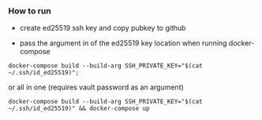 ### How to run

* create ed25519 ssh key and copy pubkey to github

* pass the argument in of the ed25519 key location when running docker-compose


`docker-compose build --build-arg SSH_PRIVATE_KEY="$(cat ~/.ssh/id_ed25519)";`

or all in one (requires vault password as an argument)

`docker-compose build --build-arg SSH_PRIVATE_KEY="$(cat ~/.ssh/id_ed25519)" && docker-compose up`

